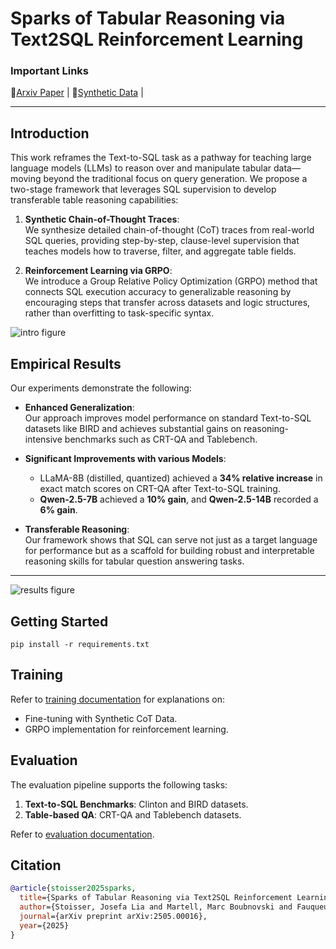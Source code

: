 # Sparks of Tabular Reasoning via Text2SQL Reinforcement Learning
### Important Links

📖[Arxiv Paper](https://arxiv.org/abs/2505.00016) |
🤗[Synthetic Data](https://huggingface.co/datasets/jls205/synthetic_cot_traces_clinton/blob/main/cot.csv) |

---

## Introduction

This work reframes the Text-to-SQL task as a pathway for teaching large language models (LLMs) to reason over and manipulate tabular data—moving beyond the traditional focus on query generation. We propose a two-stage framework that leverages SQL supervision to develop transferable table reasoning capabilities:  

1. **Synthetic Chain-of-Thought Traces**:  
   We synthesize detailed chain-of-thought (CoT) traces from real-world SQL queries, providing step-by-step, clause-level supervision that teaches models how to traverse, filter, and aggregate table fields.  

2. **Reinforcement Learning via GRPO**:  
   We introduce a Group Relative Policy Optimization (GRPO) method that connects SQL execution accuracy to generalizable reasoning by encouraging steps that transfer across datasets and logic structures, rather than overfitting to task-specific syntax.

![intro figure](figure/intro_figure.png)


## Empirical Results

Our experiments demonstrate the following:  

- **Enhanced Generalization**:  
  Our approach improves model performance on standard Text-to-SQL datasets like BIRD and achieves substantial gains on reasoning-intensive benchmarks such as CRT-QA and Tablebench.  

- **Significant Improvements with various Models**:  
  - LLaMA-8B (distilled, quantized) achieved a **34% relative increase** in exact match scores on CRT-QA after Text-to-SQL training.  
  - **Qwen-2.5-7B** achieved a **10% gain**, and **Qwen-2.5-14B** recorded a **6% gain**.  

- **Transferable Reasoning**:  
  Our framework shows that SQL can serve not just as a target language for performance but as a scaffold for building robust and interpretable reasoning skills for tabular question answering tasks.

---

![results figure](figure/results_figure.png)


## Getting Started
```
pip install -r requirements.txt
```

## Training

Refer to [training documentation](training/README.md) for explanations on:  

- Fine-tuning with Synthetic CoT Data.  
- GRPO implementation for reinforcement learning.  

## Evaluation

The evaluation pipeline supports the following tasks:  

1. **Text-to-SQL Benchmarks**: Clinton and BIRD datasets.  
2. **Table-based QA**: CRT-QA and Tablebench datasets.  

Refer to [evaluation documentation](evaluation/README.md).  

## Citation 

```bibtex
@article{stoisser2025sparks,
  title={Sparks of Tabular Reasoning via Text2SQL Reinforcement Learning},
  author={Stoisser, Josefa Lia and Martell, Marc Boubnovski and Fauqueur, Julien},
  journal={arXiv preprint arXiv:2505.00016},
  year={2025}
}
```
